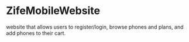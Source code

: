 # ZifeMobileWebsite
website that allows users to register/login, browse phones and plans, and add phones to their cart. 

